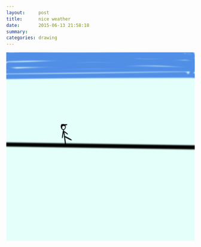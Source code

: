 ```yaml
---
layout:     post
title:      nice weather
date:       2015-06-13 21:58:18
summary:    
categories: drawing
---
```

![nice weather](/images/diary/nice-weather.png "motivated")